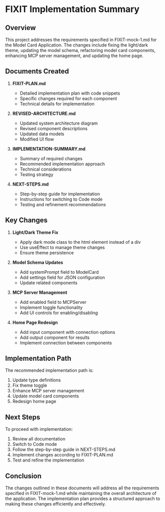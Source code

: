 # FIXIT Implementation Summary

## Overview

This project addresses the requirements specified in FIXIT-mock-1.md for the Model Card Application. The changes include fixing the light/dark theme, updating the model schema, refactoring model card components, enhancing MCP server management, and updating the home page.

## Documents Created

1. **FIXIT-PLAN.md**
   - Detailed implementation plan with code snippets
   - Specific changes required for each component
   - Technical details for implementation

2. **REVISED-ARCHITECTURE.md**
   - Updated system architecture diagram
   - Revised component descriptions
   - Updated data models
   - Modified UI flow

3. **IMPLEMENTATION-SUMMARY.md**
   - Summary of required changes
   - Recommended implementation approach
   - Technical considerations
   - Testing strategy

4. **NEXT-STEPS.md**
   - Step-by-step guide for implementation
   - Instructions for switching to Code mode
   - Testing and refinement recommendations

## Key Changes

1. **Light/Dark Theme Fix**
   - Apply dark mode class to the html element instead of a div
   - Use useEffect to manage theme changes
   - Ensure theme persistence

2. **Model Schema Updates**
   - Add systemPrompt field to ModelCard
   - Add settings field for JSON configuration
   - Update related components

3. **MCP Server Management**
   - Add enabled field to MCPServer
   - Implement toggle functionality
   - Add UI controls for enabling/disabling

4. **Home Page Redesign**
   - Add input component with connection options
   - Add output component for results
   - Implement connection between components

## Implementation Path

The recommended implementation path is:

1. Update type definitions
2. Fix theme toggle
3. Enhance MCP server management
4. Update model card components
5. Redesign home page

## Next Steps

To proceed with implementation:

1. Review all documentation
2. Switch to Code mode
3. Follow the step-by-step guide in NEXT-STEPS.md
4. Implement changes according to FIXIT-PLAN.md
5. Test and refine the implementation

## Conclusion

The changes outlined in these documents will address all the requirements specified in FIXIT-mock-1.md while maintaining the overall architecture of the application. The implementation plan provides a structured approach to making these changes efficiently and effectively.